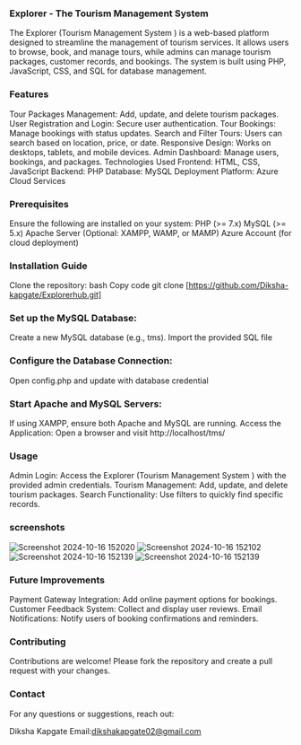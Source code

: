 ### Explorer - The Tourism Management System
The Explorer (Tourism Management System ) is a web-based platform designed to streamline the management of tourism services. It allows users to browse, book, and manage tours, while admins can manage tourism packages, customer records, and bookings. The system is built using PHP, JavaScript, CSS, and SQL for database management.

### Features
Tour Packages Management: Add, update, and delete tourism packages.
User Registration and Login: Secure user authentication.
Tour Bookings: Manage bookings with status updates.
Search and Filter Tours: Users can search based on location, price, or date.
Responsive Design: Works on desktops, tablets, and mobile devices.
Admin Dashboard: Manage users, bookings, and packages.
Technologies Used
Frontend: HTML, CSS, JavaScript
Backend: PHP
Database: MySQL
Deployment Platform: Azure Cloud Services


### Prerequisites
Ensure the following are installed on your system:
PHP (>= 7.x) MySQL (>= 5.x) Apache Server (Optional: XAMPP, WAMP, or MAMP) Azure Account (for cloud deployment)

### Installation Guide
Clone the repository:
bash Copy code git clone [https://github.com/Diksha-kapgate/Explorerhub.git]

### Set up the MySQL Database:
Create a new MySQL database (e.g., tms). Import the provided SQL file

### Configure the Database Connection:
Open config.php and update with database credential

### Start Apache and MySQL Servers:
If using XAMPP, ensure both Apache and MySQL are running. Access the Application: Open a browser and visit http://localhost/tms/

### Usage
Admin Login: Access the Explorer (Tourism Management System ) with the provided admin credentials. Tourism Management: Add, update, and delete tourism packages. Search Functionality: Use filters to quickly find specific records.

### screenshots

![Screenshot 2024-10-16 152020](https://github.com/user-attachments/assets/cdc1f138-096e-4783-b08b-39df1ff0688e)
![Screenshot 2024-10-16 152102](https://github.com/user-attachments/assets/9f97eedf-0cef-4d5a-9651-2b5fcee438d3)
![Screenshot 2024-10-16 152139](https://github.com/user-attachments/assets/e5a6a1df-f82e-4873-8378-4fd2ba371516)
![Screenshot 2024-10-16 152139](https://github.com/user-attachments/assets/19ee68f6-c4e8-4a33-ae82-1561dc721b72)


### Future Improvements
Payment Gateway Integration: Add online payment options for bookings.
Customer Feedback System: Collect and display user reviews.
Email Notifications: Notify users of booking confirmations and reminders.

### Contributing
Contributions are welcome! Please fork the repository and create a pull request with your changes.

### Contact
For any questions or suggestions, reach out:

Diksha Kapgate Email:dikshakapgate02@gmail.com
